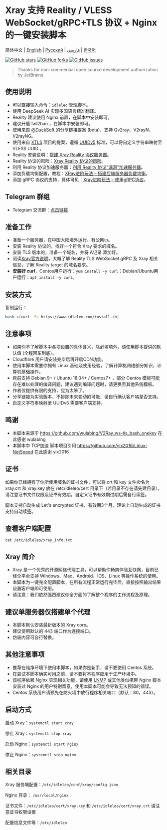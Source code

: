 # Xray 支持 Reality / VLESS WebSocket/gRPC+TLS 协议 + Nginx 的一键安装脚本

简体中文 | [English](/languages/en/README.md) | [Русский](/languages/ru/README.md) | [فارسی](/languages/fa/README.md) | [한국어](/languages/ko/README.md)

[![GitHub stars](https://img.shields.io/github/stars/hello-yunshu/Xray_bash_onekey?color=%230885ce)](https://github.com/hello-yunshu/Xray_bash_onekey/stargazers) [![GitHub forks](https://img.shields.io/github/forks/hello-yunshu/Xray_bash_onekey?color=%230885ce)](https://github.com/hello-yunshu/Xray_bash_onekey/network) [![GitHub issues](https://img.shields.io/github/issues/hello-yunshu/Xray_bash_onekey)](https://github.com/hello-yunshu/Xray_bash_onekey/issues)

> Thanks for non-commercial open source development authorization by JetBrains

## 使用说明

* 可以直接输入命令：`idleleo` 管理脚本。
* 使用 DeepSeek AI 实现多国语言精准翻译。
* Reality 建议使用 Nginx 前置，在脚本中安装即可。
* 建议开启 fail2ban ，在脚本中安装即可。
* 使用来自 [@DuckSoft](https://github.com/DuckSoft) 的分享链接[提案](https://github.com/XTLS/Xray-core/issues/91) (beta)，支持 Qv2ray、V2rayN、V2rayNG。
* 使用来自 [XTLS](https://github.com/XTLS/Xray-core/issues/158) 项目的提案，遵循 [UUIDv5](https://tools.ietf.org/html/rfc4122#section-4.3) 标准，可以将自定义字符串映射至 VLESS UUID 。
* Reality 安装说明：[搭建 Xray Reality 协议服务器](https://hey.run/archives/da-jian-xray-reality-xie-yi-fu-wu-qi)。
* Reality 协议的风险：[Xray Reality 协议的风险](https://hey.run/archives/reality-xie-yi-de-feng-xian)。
* 利用 Reality 协议加速服务器：[利用 Reality 协议"漏洞"加速服务器](https://hey.run/archives/use-reality)。
* 添加负载均衡配置，教程：[XRay进阶玩法 – 搭建后端服务器负载均衡](https://hey.run/archives/xrayjin-jie-wan-fa---da-jian-hou-duan-fu-wu-qi-fu-zai-jun-heng)。
* 添加 gRPC 协议的支持，具体可见：[Xray进阶玩法 – 使用gRPC协议](https://hey.run/archives/xrayjin-jie-wan-fa---shi-yong-grpcxie-yi)。

## Telegram 群组

* Telegram 交流群：[点击链接](https://t.me/+48VSqv7xIIFmZDZl)

## 准备工作

* 准备一个服务器，在中国大陆境外运行、有公网ip。
* 安装 Reality 协议的，找好一个符合 Xray 要求的域名。
* 安装 TLS 版本的，准备一个域名，并将 A记录 添加好。
* 阅读[Xray官方说明](https://xtls.github.io)，大概了解 Reality TLS WebSocket gRPC 及 Xray 相关信息，了解 Reality target 的域名要求。
* **安装好 curl**，Centos用户运行：`yum install -y curl`；Debian/Ubuntu用户运行：`apt install -y curl`。

## 安装方式

复制运行：

``` bash
bash <(curl -Ss https://www.idleleo.com/install.sh)
```

## 注意事项

* 如果你不了解脚本中各项设置的具体含义，除必填项外，请使用脚本提供的默认值 (全程回车到底)。
* Cloudflare 用户请安装完毕后再开启CDN功能。
* 使用本脚本需要你拥有 Linux 基础及使用经验，了解计算机网络部分知识，计算机基础操作。
* 目前支持 Debian 9+ / Ubuntu 18.04+ / Centos7+ ，部分 Centos 模板可能存在难以处理的编译问题，建议遇到编译问题时，请更换至其他系统模板。
* 作者仅提供有限的支持，应为太笨了。
* 分享链接为实验版本，不排除未来变动的可能，请自行确认客户端是否支持。
* 自定义字符串映射至 UUIDv5 需要客户端支持。

## 鸣谢

* 本脚本来源于 <https://github.com/wulabing/V2Ray_ws-tls_bash_onekey> 在此感谢 wulabing
* 本脚本中 TCP加速 脚本项目引用 <https://github.com/ylx2016/Linux-NetSpeed> 在此感谢 ylx2016

## 证书

如果你已经拥有了你所使用域名的证书文件，可以将 crt 和 key 文件命名为 xray.crt 和 xray.key 放在 /etc/idleleo/cert 目录下（若目录不存在请先建目录），请注意证书文件权限及证书有效期，自定义证书有效期过期后需自行续签。

脚本支持自动生成 Let's encrypted 证书，有效期3个月，理论上自动生成的证书支持自动续签。

## 查看客户端配置

`cat /etc/idleleo/xray_info.txt`

## Xray 简介

* Xray 是一个优秀的开源网络代理工具，可以帮助你畅爽体验互联网，目前已经全平台支持 Windows、Mac、Android、IOS、Linux 等操作系统的使用。
* 本脚本为一键完全配置脚本，在所有流程正常运行完毕后，直接按照输出结果设置客户端即可使用。
* 请注意：我们依然强烈建议你全方面的了解整个程序的工作流程及原理。

## 建议单服务器仅搭建单个代理

* 本脚本默认安装最新版本的 Xray core。
* 建议使用默认的 443 端口作为连接端口。
* 伪装内容可自行替换。

## 其他注意事项

* 推荐在纯净环境下使用本脚本，如果你是新手，请不要使用 Centos 系统。
* 在尝试本脚本确实可用之前，请不要将本程序应用于生产环境中。
* 该程序依赖 Nginx 实现相关功能，请使用 [LNMP](https://lnmp.org) 或其他类似携带 Nginx 脚本安装过 Nginx 的用户特别留意，使用本脚本可能会导致无法预知的错误。
* Centos 系统用户请预先在防火墙中放行程序相关端口（默认：80，443）。

## 启动方式

启动 Xray：`systemctl start xray`

停止 Xray：`systemctl stop xray`

启动 Nginx：`systemctl start nginx`

停止 Nginx：`systemctl stop nginx`

## 相关目录

Xray 服务端配置：`/etc/idleleo/conf/xray/config.json`

Nginx 目录： `/usr/local/nginx`

证书文件：`/etc/idleleo/cert/xray.key` 和 `/etc/idleleo/cert/xray.crt` 请注意证书权限设置

配置信息文件等：`/etc/idleleo`
